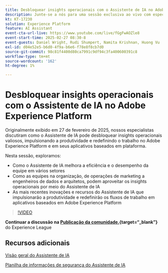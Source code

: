 ```yaml
---
title: Desbloquear insights operacionais com o Assistente de IA no Adobe Experience Platform
description: Junte-se a nós para uma sessão exclusiva ao vivo com especialistas em produtos da Adobe para descobrir como o AI Assistant pode desbloquear insights operacionais valiosos, aumentando a produtividade e redefinindo o trabalho no Adobe Experience Platform e seus aplicativos baseados em plataforma.
kt: KT-17230
solution: Experience Platform
feature: AI Assistant
event-cta-url-live: https://www.youtube.com/live/fGgFwAOZle8
event-start-time: 2025-02-27 08:30-8
event-guests: Daniel Wright, Rudi Shumpert, Namita Krishnan, Huong Vu
exl-id: d04e52e5-b6d0-4f9a-b6e6-f78e8f8cb7d0
source-git-commit: 98c81f4400d80ca7991c9df94c3fa400600391c8
workflow-type: tm+mt
source-wordcount: '162'
ht-degree: 1%

---
```


# Desbloquear insights operacionais com o Assistente de IA no Adobe Experience Platform

Originalmente exibido em 27 de fevereiro de 2025, nossos especialistas discutiram como o Assistente de IA pode desbloquear insights operacionais valiosos, impulsionando a produtividade e redefinindo o trabalho no Adobe Experience Platform e em seus aplicativos baseados em plataforma.

Nesta sessão, exploramos:

* Como o Assistente de IA melhora a eficiência e o desempenho da equipe em vários setores
* Como as equipes na organização, de operações de marketing a engenheiros de dados e arquitetos, podem aproveitar os insights operacionais por meio do Assistente de IA
* As mais recentes inovações e recursos do Assistente de IA que impulsionarão a produtividade e redefinirão os fluxos de trabalho em aplicativos baseados em Adobe Experience Platform

>[!VIDEO](https://video.tv.adobe.com/v/3448635/?quality=12&learn=on)

**Continuar a discussão na [Publicação da comunidade.](https://experienceleaguecommunities.adobe.com/t5/adobe-experience-platform/adobe-experience-league-live-unlocking-operational-insights-with/td-p/738208?profile.language=pt){target=“_blank”}** do Experience League

## Recursos adicionais

[Visão geral do Assistente de IA](https://experienceleague.adobe.com/pt-br/docs/platform-learn/tutorials/ai-assistant/overview)

[Planilha de informações de segurança do Assistente de IA](https://www.adobe.com/content/dam/cc/en/trust-center/ungated/whitepapers/experience-cloud/adobe-ai-assistant-in-aep-security-fact-sheet.pdf)

